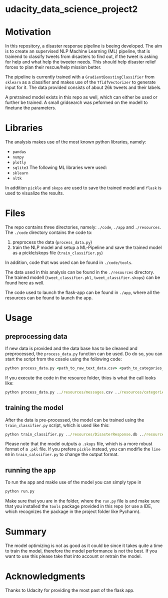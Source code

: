 # udacity_data_science_project2

# Motivation
In this repository, a disaster response pipeline is beeing developed. The aim is to create an supervised NLP Machine Learning (ML) pipeline, that is trainend to classify tweets from disasters to find out, if the tweet is asking for help and what help the tweeter needs. This should help disaster relief forces to plan their rescue/help mission better.

The pipeline is currently trained with a `GradientBoostingClassifier` from `sklearn` as a classifier and makes use of the `TfidfVectorizer` to generate input for it.
The data provided consists of about 26k tweets and their labels.

A pretrained model exists in this repo as well, which can either be used or further be trained. A small gridsearch was peformed on the modell to finetune the parameters.


# Libraries
The analysis makes use of the most known python libraries, namely:
- `pandas`
- `numpy`
- `plotly`
- `sqlite3`
The following ML libraries were used:
- `sklearn`
- `nltk`

In addition `pickle` and `skops` are used to save the trained model and `flask` is used to visualize the results.

# Files
The repo contains three directories, namely: `./code`, `./app` and  `./resources`.
The `./code` directory contains the code to:
1. preprocess the data (`process_data.py`)
2. train the NLP model and setup a ML-Pipeline and save the trained model as a pickle/skops file (`train_classifier.py`)

In addition, code that was used can be found in `./code/tools`.

The data used in this analysis can be found in the `./resources` directory. The trained modell (`tweet_classifier.pkl`, `tweet_classifier.skops`) can be found here as well.

The code used to launch the flask-app can be found in `./app`, where all the resources can be found to launch the app.

# Usage
## preprocessing data
If new data is provided and the data base has to be cleaned and preprocessed, the `process_data.py` function can be used. Do do so, you can start the script from the cosole using the following code:
```cmd
python process_data.py <path_to_raw_text_data.csv> <path_to_categories_data.csv> <path_to_sql_database_to_write_to.db>
```
If you execute the code in the resource folder, thios is what the call looks like:
```cmd
python process_data.py ../resources/messages.csv ../resources/categories.csv ../resources/DisasterResponse.db
```

## training the model
After the data is pre-processed, the model can be trained using the `train_classifier.py` script, which is used like this:
```cmd
python train_classifier.py ../resources/DisasterResponse.db ../resources/tweet_classifier.skops
```
Please note that the model outputs a `.skops` file, which is a more robust format of a `.pkl` file. If you prefere `pickle` instead, you can modifie the `line 60` in `train_calssifier.py` to change the output format.

## running the app
To run the app and makle use of the model you can simply type in
```cmd
python run.py
```
Make sure that you are in the folder, where the `run.py` file is and make sure that you installed the `tools` package provided in this repo (or use a IDE, which recognizes the package in the project folder like Pycharm).

# Summary
The model optimizing is not as good as it could be since it takes quite a time to train the model, therefore the model performance is not the best. If you want to use this please take that into account or retrain the model.

# Acknowledgments
Thanks to Udacity for providing the most past of the flask app.